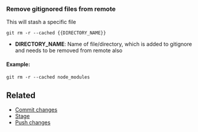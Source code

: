 ### Remove gitignored files from remote

This will stash a specific file

`git rm -r --cached {{DIRECTORY_NAME}}`

- <b>DIRECTORY_NAME</b>: Name of file/directory, which is added to gitignore and needs to be removed from remote also

#### Example:

`git rm -r --cached node_modules`

## Related

- [Commit changes](git-commit.md)
- [Stage](git-stage.md)
- [Push changes](git-push.md)